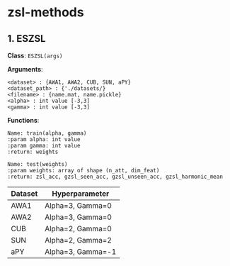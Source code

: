 # zsl-methods

## 1. **ESZSL**

**Class**: `ESZSL(args)`

**Arguments**:
```
<dataset> : {AWA1, AWA2, CUB, SUN, aPY}
<dataset_path> : {'./datasets/}
<filename> : {name.mat, name.pickle}
<alpha> : int value [-3,3] 
<gamma> : int value [-3,3]
```

**Functions**:

```
Name: train(alpha, gamma) 
:param alpha: int value
:param gamma: int value
:return: weights
```
```
Name: test(weights)
:param weights: array of shape (n_att, dim_feat)
:return: zsl_acc, gzsl_seen_acc, gzsl_unseen_acc, gzsl_harmonic_mean
```

| Dataset | Hyperparameter |
| ----------- | ----------- |
| AWA1 | Alpha=3, Gamma=0 |
| AWA2 | Alpha=3, Gamma=0 |
| CUB | Alpha=2, Gamma=0 |
| SUN | Alpha=2, Gamma=2 |
| aPY | Alpha=3, Gamma=-1 |



